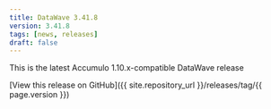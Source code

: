 ```yaml
---
title: DataWave 3.41.8
version: 3.41.8
tags: [news, releases]
draft: false
---
```

This is the latest Accumulo 1.10.x-compatible DataWave release

[View this release on GitHub]({{ site.repository_url }}/releases/tag/{{ page.version }})

